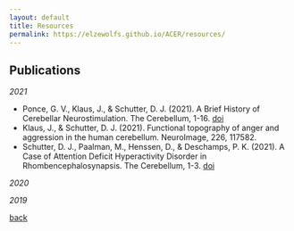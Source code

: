```yaml
---
layout: default
title: Resources
permalink: https://elzewolfs.github.io/ACER/resources/
---
```


## Publications

_2021_
* Ponce, G. V., Klaus, J., & Schutter, D. J. (2021). A Brief History of Cerebellar Neurostimulation. The Cerebellum, 1-16. [doi](www.doi.org/10.1007/s12311-021-01310-2)
* Klaus, J., & Schutter, D. J. (2021). Functional topography of anger and aggression in the human cerebellum. NeuroImage, 226, 117582.
* Schutter, D. J., Paalman, M., Henssen, D., & Deschamps, P. K. (2021). A Case of Attention Deficit Hyperactivity Disorder in Rhombencephalosynapsis. The Cerebellum, 1-3. [doi](.)

_2020_

_2019_



[back](./)
